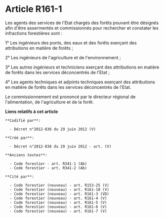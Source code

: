 # Article R161-1

Les agents des services de l'Etat chargés des forêts pouvant être désignés afin d'être assermentés et commissionnés pour
rechercher et constater les infractions forestières sont :

1° Les ingénieurs des ponts, des eaux et des forêts exerçant des attributions en matière de forêts ;

2° Les ingénieurs de l'agriculture et de l'environnement ;

3° Les autres ingénieurs et techniciens exerçant des attributions en matière de forêts dans les services déconcentrés de
l'Etat ;

4° Les agents techniques et adjoints techniques exerçant des attributions en matière de forêts dans les services déconcentrés
de l'Etat.

Le commissionnement est prononcé par le directeur régional de l'alimentation, de l'agriculture et de la forêt.

**Liens relatifs à cet article**

	**Codifié par**:

	  - Décret n°2012-836 du 29 juin 2012 (V)

	**Créé par**:

	  - Décret n°2012-836 du 29 juin 2012 - art. (V)

	**Anciens textes**:

	  - Code forestier - art. R341-1 (Ab)
	  - Code forestier - art. R341-2 (Ab)

	**Cité par**:

	  - Code forestier (nouveau) - art. R153-25 (V)
	  - Code forestier (nouveau) - art. R161-10 (V)
	  - Code forestier (nouveau) - art. R161-3 (VD)
	  - Code forestier (nouveau) - art. R161-4 (V)
	  - Code forestier (nouveau) - art. R161-5 (V)
	  - Code forestier (nouveau) - art. R161-6 (V)
	  - Code forestier (nouveau) - art. R161-7 (V)
